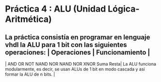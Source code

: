 # Práctica 4 : ALU (Unidad Lógica-Aritmética)
La práctica consistía en programar en lenguaje vhdl la ALU para 1 bit con las
siguientes operaciones:
| Operaciones | Funcionamiento |
--------------------------------
| AND  OR  NOT  NAND  NOR  NAND  NOR  XNOR  Suma  Resta| La ALU funciona modularmente, es decir, se usan ALUs de 1 bit en modo cascada y así formar la ALU de n bits. |




